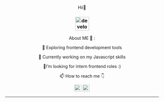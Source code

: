 <div align="center">
</br> Hii👋

###  <img src="/images/Developer.gif" alt="developer gif"  height="45px">
<div align="center"> About ME 💬 :
<p align="center">🌱 Exploring frontend development tools
<br>
<p align="center"> 🔭 Currently working on my Javascript skills
<br>
<p align="center"> 👯I’m looking for intern frontend roles :)
 <br>
 
  📫 How to reach me 👇
</p>
<p align="center"> <a href="https://www.linkedin.com/in/suwaibat-suleiman-502322246/"><img src="https://img.shields.io/badge/linkedin-%230077B5.svg?&style=for-the-badge&logo=linkedin&logoColor=white" height=23></a> <a href="suleimansuwaibat@gmail.com"><img src="https://img.shields.io/badge/Gmail-D14836?style=for-the-badge&logo=gmail&logoColor=white" height=23<></a> </p>
<hr>
<!--
**Susu-spec/Susu-spec** is a ✨ _special_ ✨ repository because its `README.md` (this file) appears on your GitHub profile.


